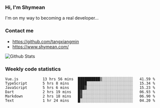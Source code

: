### Hi, I'm Shymean

I'm on my way to becoming a real developer...

### Contact me

- <https://github.com/tangxiangmin>
- <https://www.shymean.com/>

![Github Stats](https://github-readme-stats.vercel.app/api?username=tangxiangmin&show_icons=true&theme=dark)


###  Weekly code statistics

<!--START_SECTION:waka-->

```text
Vue.js           13 hrs 56 mins  ██████████▒░░░░░░░░░░░░░░   41.59 %
TypeScript       5 hrs 8 mins    ████░░░░░░░░░░░░░░░░░░░░░   15.34 %
JavaScript       5 hrs 6 mins    ███▓░░░░░░░░░░░░░░░░░░░░░   15.23 %
Dart             2 hrs 19 mins   █▓░░░░░░░░░░░░░░░░░░░░░░░   06.93 %
Markdown         2 hrs 18 mins   █▓░░░░░░░░░░░░░░░░░░░░░░░   06.90 %
Text             1 hr 24 mins    █░░░░░░░░░░░░░░░░░░░░░░░░   04.20 %
```

<!--END_SECTION:waka-->